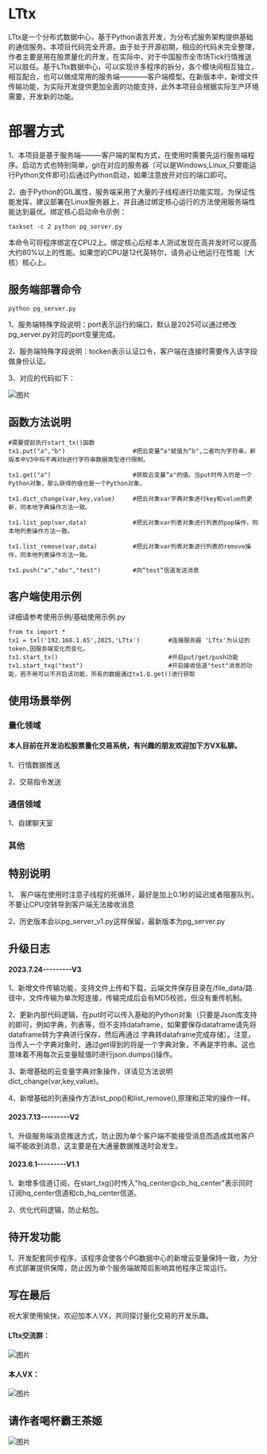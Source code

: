 # LTtx
LTtx是一个分布式数据中心，基于Python语言开发，为分布式服务架构提供基础的通信服务。本项目代码完全开源，由于处于开源初期，相应的代码未完全整理，作者主要是用在股票量化的开发，在实际中，对于中国股市全市场Tick行情推送可以胜任。基于LTtx数据中心，可以实现许多程序的拆分，各个模块间相互独立，相互配合，也可以做成常用的服务端————客户端模型。在新版本中，新增文件传输功能，为实际开发提供更加全面的功能支持，此外本项目会根据实际生产环境需要，开发新的功能。
# 部署方式
1、本项目是基于服务端———客户端的架构方式，在使用时需要先运行服务端程序。启动方式也特别简单，git在对应的服务器（可以是Windows,Linux,只要能运行Python文件即可)后通过Python启动，如果注意放开对应的端口即可。

2、由于Python的GIL属性，服务端采用了大量的子线程进行功能实现，为保证性能发挥，建议部署在Linux服务器上，并且通过绑定核心运行的方法使用服务端性能达到最优。绑定核心启动命令示例：
```
taskset -c 2 python pg_server.py
```
本命令可将程序绑定在CPU2上。绑定核心后经本人测试发现在高并发时可以提高大约80%以上的性能。如果您的CPU是12代英特尔，请务必让他运行在性能（大核）核心上。

##

## 服务端部署命令
```
python pg_server.py
```
1、服务端特殊字段说明：port表示运行的端口，默认是2025可以通过修改pg_server.py对应的port变量完成。

2、服务端特殊字段说明：tocken表示认证口令，客户端在连接时需要传入该字段做身份认证。

3、对应的代码如下：

![图片](https://github.com/95ge/LTtx/assets/92923254/90a2b4fa-c7a0-4d8d-83b3-08191342a688)

##
## 函数方法说明
````
#需要提前执行start_tx()函数
tx1.put("a","b")                   #把云变量“a"赋值为“b",二者均为字符串，新版本中V3中将不再对b进行字符串数据类型进行限制。  

tx1.get("a")                       #获取云变量“a"的值。当put时传入的是一个Python对象，那么获得的值也是一个Python对象。  

tx1.dict_change(var,key,value)     #把云对象var字典对象进行key和value的更新，同本地字典操作方法一致。     

tx1.list_pop(var,data)             #把云对象var列表对象进行列表的pop操作，同本地列表操作方法一致。  

tx1.list_remove(var,data)          #把云对象var列表对象进行列表的remove操作，同本地列表操作方法一致。  

tx1.push("a","abc","test")         #向“test“信道发送消息

````

## 客户端使用示例
详细请参考使用示例/基础使用示例.py
```
from tx import *
tx1 = txl('192.168.1.65',2025,'LTtx')        #连接服务器 'LTtx'为认证的token,因服务端变化而变化。
tx1.start_tx()                               #开启put/get/push功能
tx1.start_txg("test")                        #开启接收信道"test"消息的功能，若不用可以不开启该功能，所有的数据通过tx1.Q.get()进行获取
```

## 使用场景举例
### 量化领域
#### 本人目前在开发泊松股票量化交易系统，有兴趣的朋友欢迎加下方VX私聊。
1、行情数据推送

2、交易指令发送

### 通信领域
1、自建聊天室

### 其他



## 


## 特别说明
1、 客户端在使用时注意子线程的死循环，最好是加上0.1秒的延迟或者阻塞队列，不要让CPU空转导到客户端无法接收消息

2、历史版本会以pg_server_v1.py这样保留，最新版本为pg_server.py


## 升级日志

#### 2023.7.24---------V3
1、新增文件传输功能，支持文件上传和下载，云端文件保存目录在/file_data/路径中，文件传输为单次短连接，传输完成后会有MD5校验，但没有重传机制。

2、更新内部代码逻辑，在put时可以传入基础的Python对象（只要是Json库支持的即可，例如字典，列表等，但不支持dataframe，如果要保存dataframe请先将dataframe转为字典进行保存，然后再通过
字典转dataframe完成存储）。注意，当传入一个字典对象时，通过get得到的将是一个字典对象，不再是字符串。这也意味着不用每次云变量赋值时进行json.dumps()操作。

3、新增基础的云变量字典对象操作，详请见方法说明dict_change(var,key,value)。

4、新增基础的列表操作方法list_pop()和list_remove(),原理和正常的操作一样。


#### 2023.7.13---------V2

1、升级服务端消息推送方式，防止因为单个客户端不能接受消息而造成其他客户端不能收到消息，这主要是在大通量数据推送时会发生。

#### 2023.6.1---------V1.1  
1、新增多信道订阅，在start_txg()时传入"hq_center@cb_hq_center"表示同时订阅hq_center信道和cb_hq_center信道。

2、优化代码逻辑，防止粘包。

## 待开发功能


1、开发配套同步程序，该程序会使各个PG数据中心的新增云变量保持一致，为分布式部署提供保障，防止因为单个服务端故障后影响其他程序正常运行。

## 写在最后
祝大家使用愉快，欢迎加本人VX，共同探讨量化交易的开发乐趣。

#### LTtx交流群：
![图片](https://github.com/95ge/LTtx/assets/92923254/89066202-2a5e-4c87-a349-4c1a3c6a9cd2)

#### 本人VX：
![图片](https://github.com/95ge/LTtx/assets/92923254/fb34a8b2-8d34-45b0-827c-aed80f2dd788)

## 请作者喝杯霸王茶姬
![图片](https://github.com/95ge/LTtx/assets/92923254/7bdbb3ce-1c58-4546-906c-029e5097a3a6)









